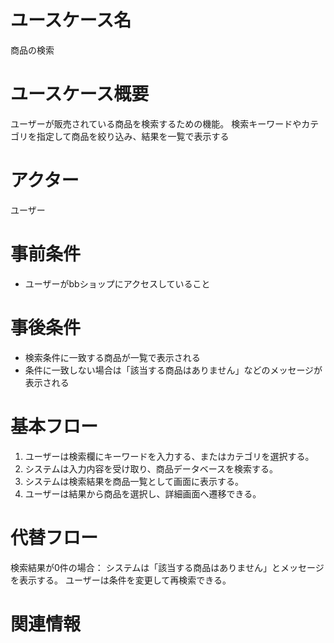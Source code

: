 # ユースケース名
商品の検索
# ユースケース概要
ユーザーが販売されている商品を検索するための機能。
検索キーワードやカテゴリを指定して商品を絞り込み、結果を一覧で表示する
# アクター
ユーザー
# 事前条件
- ユーザーがbbショップにアクセスしていること
# 事後条件
- 検索条件に一致する商品が一覧で表示される
- 条件に一致しない場合は「該当する商品はありません」などのメッセージが表示される
# 基本フロー
1. ユーザーは検索欄にキーワードを入力する、またはカテゴリを選択する。
2. システムは入力内容を受け取り、商品データベースを検索する。
3. システムは検索結果を商品一覧として画面に表示する。
4. ユーザーは結果から商品を選択し、詳細画面へ遷移できる。
# 代替フロー
 検索結果が0件の場合：
    システムは「該当する商品はありません」とメッセージを表示する。
    ユーザーは条件を変更して再検索できる。
# 関連情報
